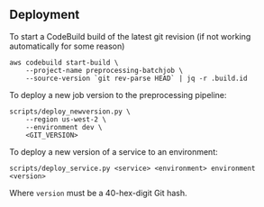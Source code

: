 ## Deployment

To start a CodeBuild build of the latest git revision (if not working automatically for some reason)

```shell
aws codebuild start-build \
	--project-name preprocessing-batchjob \
	--source-version `git rev-parse HEAD` | jq -r .build.id
```

To deploy a new job version to the preprocessing pipeline:
```shell
scripts/deploy_newversion.py \
	--region us-west-2 \
	--environment dev \
	<GIT_VERSION>
```

To deploy a new version of a service to an environment:
```shell
scripts/deploy_service.py <service> <environment> environment <version>
```

Where `version` must be a 40-hex-digit Git hash.

